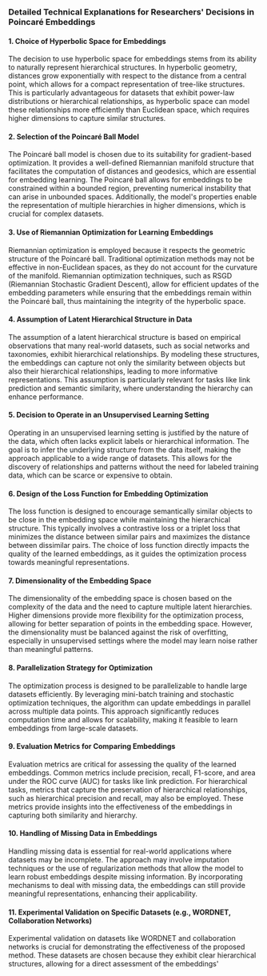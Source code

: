 ### Detailed Technical Explanations for Researchers' Decisions in Poincaré Embeddings

#### 1. Choice of Hyperbolic Space for Embeddings
The decision to use hyperbolic space for embeddings stems from its ability to naturally represent hierarchical structures. In hyperbolic geometry, distances grow exponentially with respect to the distance from a central point, which allows for a compact representation of tree-like structures. This is particularly advantageous for datasets that exhibit power-law distributions or hierarchical relationships, as hyperbolic space can model these relationships more efficiently than Euclidean space, which requires higher dimensions to capture similar structures.

#### 2. Selection of the Poincaré Ball Model
The Poincaré ball model is chosen due to its suitability for gradient-based optimization. It provides a well-defined Riemannian manifold structure that facilitates the computation of distances and geodesics, which are essential for embedding learning. The Poincaré ball allows for embeddings to be constrained within a bounded region, preventing numerical instability that can arise in unbounded spaces. Additionally, the model's properties enable the representation of multiple hierarchies in higher dimensions, which is crucial for complex datasets.

#### 3. Use of Riemannian Optimization for Learning Embeddings
Riemannian optimization is employed because it respects the geometric structure of the Poincaré ball. Traditional optimization methods may not be effective in non-Euclidean spaces, as they do not account for the curvature of the manifold. Riemannian optimization techniques, such as RSGD (Riemannian Stochastic Gradient Descent), allow for efficient updates of the embedding parameters while ensuring that the embeddings remain within the Poincaré ball, thus maintaining the integrity of the hyperbolic space.

#### 4. Assumption of Latent Hierarchical Structure in Data
The assumption of a latent hierarchical structure is based on empirical observations that many real-world datasets, such as social networks and taxonomies, exhibit hierarchical relationships. By modeling these structures, the embeddings can capture not only the similarity between objects but also their hierarchical relationships, leading to more informative representations. This assumption is particularly relevant for tasks like link prediction and semantic similarity, where understanding the hierarchy can enhance performance.

#### 5. Decision to Operate in an Unsupervised Learning Setting
Operating in an unsupervised learning setting is justified by the nature of the data, which often lacks explicit labels or hierarchical information. The goal is to infer the underlying structure from the data itself, making the approach applicable to a wide range of datasets. This allows for the discovery of relationships and patterns without the need for labeled training data, which can be scarce or expensive to obtain.

#### 6. Design of the Loss Function for Embedding Optimization
The loss function is designed to encourage semantically similar objects to be close in the embedding space while maintaining the hierarchical structure. This typically involves a contrastive loss or a triplet loss that minimizes the distance between similar pairs and maximizes the distance between dissimilar pairs. The choice of loss function directly impacts the quality of the learned embeddings, as it guides the optimization process towards meaningful representations.

#### 7. Dimensionality of the Embedding Space
The dimensionality of the embedding space is chosen based on the complexity of the data and the need to capture multiple latent hierarchies. Higher dimensions provide more flexibility for the optimization process, allowing for better separation of points in the embedding space. However, the dimensionality must be balanced against the risk of overfitting, especially in unsupervised settings where the model may learn noise rather than meaningful patterns.

#### 8. Parallelization Strategy for Optimization
The optimization process is designed to be parallelizable to handle large datasets efficiently. By leveraging mini-batch training and stochastic optimization techniques, the algorithm can update embeddings in parallel across multiple data points. This approach significantly reduces computation time and allows for scalability, making it feasible to learn embeddings from large-scale datasets.

#### 9. Evaluation Metrics for Comparing Embeddings
Evaluation metrics are critical for assessing the quality of the learned embeddings. Common metrics include precision, recall, F1-score, and area under the ROC curve (AUC) for tasks like link prediction. For hierarchical tasks, metrics that capture the preservation of hierarchical relationships, such as hierarchical precision and recall, may also be employed. These metrics provide insights into the effectiveness of the embeddings in capturing both similarity and hierarchy.

#### 10. Handling of Missing Data in Embeddings
Handling missing data is essential for real-world applications where datasets may be incomplete. The approach may involve imputation techniques or the use of regularization methods that allow the model to learn robust embeddings despite missing information. By incorporating mechanisms to deal with missing data, the embeddings can still provide meaningful representations, enhancing their applicability.

#### 11. Experimental Validation on Specific Datasets (e.g., WORDNET, Collaboration Networks)
Experimental validation on datasets like WORDNET and collaboration networks is crucial for demonstrating the effectiveness of the proposed method. These datasets are chosen because they exhibit clear hierarchical structures, allowing for a direct assessment of the embeddings'